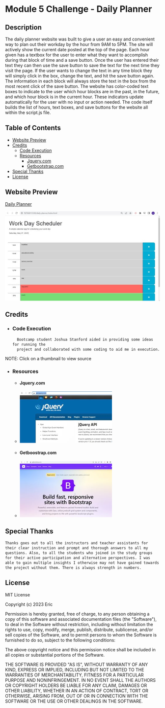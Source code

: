 # Module 5 Challenge - Daily Planner 

## Description

The daily planner website was built to give a user an easy and convenient way to plan out their workday by the hour from 9AM to 5PM. The site will actively show the current date posted at the top of the page. Each hour given has a textbox for the user to enter what they want to accomplish during that block of time and a save button. Once the user has entered their text they can then use the save button to save the text for the next time they visit the page. If the user wants to change the text in any time block they will simply click in the box, change the text, and hit the save button again. The information in each block will always store the text in the box from the most recent click of the save button. The website has color-coded text boxes to indicate to the user which hour blocks are in the past, in the future, and which hour block is in the current hour. These indicators update automatically for the user with no input or action needed. The code itself builds the list of hours, text boxes, and save buttons for the website all within the script.js file.

## Table of Contents
- [Website Preview](#website-preview)
- [Credits](#credits)
    - [Code Execution](#code-execution)
    - [Resources](#resources)
        - [Jquery.com](#jquerycom)
        - [Getbootstrap.com](#getboostrapcom)
- [Special Thanks](#special-thanks)
- [License](#license)

## Website Preview

[Daily Planner](https://esbev.github.io/daily-planner/)

[![name](assets/images/SS.jpg)](https://esbev.github.io/daily-planner/)

## Credits

- ### Code Execution

        Bootcamp student Joshua Stanford aided in providing some ideas for running the
        project and collaborated with some coding to aid me in execution.

NOTE: Click on a thumbnail to view source

- ### Resources

    - #### Jquery.com

     - [![name](assets/images/jquery.jpg)](https://api.jquery.com/)

    - #### Getboostrap.com

     - [![name](assets/images/bootstrap.jpg)](https://getbootstrap.com/)


## Special Thanks

    Thanks goes out to all the instructors and teacher assistants for their clear instruction and prompt and thorough answers to all my questions. Also, to all the students who joined in the study groups for their active participation and alternative perspectives. I was able to gain multiple insights I otherwise may not have gained towards the project without them. There is always strength in numbers.

## License

MIT License

Copyright (c) 2023 Eric

Permission is hereby granted, free of charge, to any person obtaining a copy
of this software and associated documentation files (the "Software"), to deal
in the Software without restriction, including without limitation the rights
to use, copy, modify, merge, publish, distribute, sublicense, and/or sell
copies of the Software, and to permit persons to whom the Software is
furnished to do so, subject to the following conditions:

The above copyright notice and this permission notice shall be included in all
copies or substantial portions of the Software.

THE SOFTWARE IS PROVIDED "AS IS", WITHOUT WARRANTY OF ANY KIND, EXPRESS OR
IMPLIED, INCLUDING BUT NOT LIMITED TO THE WARRANTIES OF MERCHANTABILITY,
FITNESS FOR A PARTICULAR PURPOSE AND NONINFRINGEMENT. IN NO EVENT SHALL THE
AUTHORS OR COPYRIGHT HOLDERS BE LIABLE FOR ANY CLAIM, DAMAGES OR OTHER
LIABILITY, WHETHER IN AN ACTION OF CONTRACT, TORT OR OTHERWISE, ARISING FROM,
OUT OF OR IN CONNECTION WITH THE SOFTWARE OR THE USE OR OTHER DEALINGS IN THE
SOFTWARE.